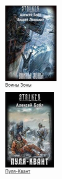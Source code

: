 ![](Воины%20Зоны.jpg)  
[Воины Зоны](Воины%20Зоны.txt)

![](Пуля-Квант.jpg)  
[Пуля-Квант](Пуля-Квант.txt)
